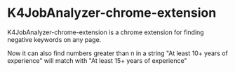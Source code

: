 # K4JobAnalyzer-chrome-extension
K4JobAnalyzer-chrome-extension is a chrome extension for finding negative keywords on any page.

Now it can also find numbers greater than n in a string
"At least 10+ years of experience" will match with "At least 15+ years of experience"
